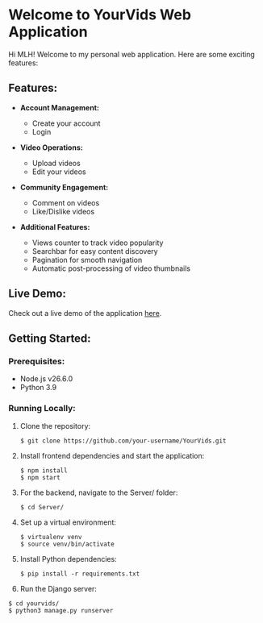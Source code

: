 
# Welcome to YourVids Web Application

Hi MLH! Welcome to my personal web application. Here are some exciting features:

## Features:
- **Account Management:**
  - Create your account
  - Login

- **Video Operations:**
  - Upload videos
  - Edit your videos

- **Community Engagement:**
  - Comment on videos
  - Like/Dislike videos

- **Additional Features:**
  - Views counter to track video popularity
  - Searchbar for easy content discovery
  - Pagination for smooth navigation
  - Automatic post-processing of video thumbnails

## Live Demo:
Check out a live demo of the application [here](https://YourVids.live).

## Getting Started:

### Prerequisites:
- Node.js v26.6.0
- Python 3.9

### Running Locally:

1. Clone the repository:
   ```
   $ git clone https://github.com/your-username/YourVids.git
   ```
3. Install frontend dependencies and start the application:
   ```
   $ npm install
   $ npm start
   ```
5. For the backend, navigate to the Server/ folder:
   ```
   $ cd Server/
   ```
7. Set up a virtual environment:
   ```
   $ virtualenv venv
   $ source venv/bin/activate
   ```
9. Install Python dependencies:
    ```
   $ pip install -r requirements.txt
    ```
10. Run the Django server:
   ```
   $ cd yourvids/
   $ python3 manage.py runserver
   ```
